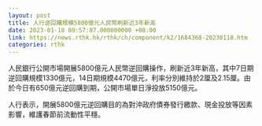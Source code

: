 ```yaml
---
layout: post
title: 人行逆回購規模5800億元人民幣刷新近3年新高
date: 2023-01-18 09:57:07.000000000 +08:00
link: https://news.rthk.hk/rthk/ch/component/k2/1684368-20230118.htm
categories: rthk
---
```


人民銀行公開市場開展5800億元人民幣逆回購操作，刷新近3年新高，其中7日期逆回購規模1330億元，14日期規模4470億元，利率分別維持於2厘及2.15厘。由於今日有650億元逆回購到期，公開市場單日淨投放5150億元。

人行表示，開展5800億元逆回購目的為對沖政府債券發行繳款、現金投放等因素影響，維護春節前流動性平穩。

